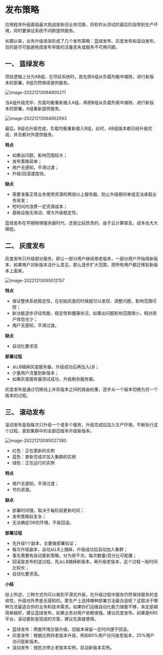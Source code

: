 # 发布策略

应用程序升级面临最大挑战是新旧业务切换，将软件从测试的最后阶段带到生产环境，同时要保证系统不间断提供服务。

长期以来，业务升级渐渐形成了几个发布策略：蓝绿发布、灰度发布和滚动发布，目的是尽可能避免因发布导致的流量丢失或服务不可用问题。

## 一、 蓝绿发布

项目逻辑上分为AB组，在项目系统时，首先把A组从负载均衡中摘除，进行新版本的部署。B组仍然继续提供服务。

![image-20221213094900271](https://jiangteddy.oss-cn-shanghai.aliyuncs.com/img2/202212130949307.png)

 

当A组升级完毕，负载均衡重新接入A组，再把B组从负载列表中摘除，进行新版本的部署。A组重新提供服务。

![image-20221213094952993](https://jiangteddy.oss-cn-shanghai.aliyuncs.com/img2/202212130949032.png)

最后，B组也升级完成，负载均衡重新接入B组，此时，AB组版本都已经升级完成，并且都对外提供服务。

 

**特点**

- 如果出问题，影响范围较大；
- 发布策略简单；
- 用户无感知，平滑过渡；
- 升级/回滚速度快。

**缺点**

- 需要准备正常业务使用资源的两倍以上服务器，防止升级期间单组无法承载业务突发；
- 短时间内浪费一定资源成本；
- 基础设施无改动，增大升级稳定性。

 

蓝绿发布在早期物理服务器时代，还是比较昂贵的，由于云计算普及，成本也大大降低。

## **二、 灰度发布**

灰度发布只升级部分服务，即让一部分用户继续用老版本，一部分用户开始用新版本，如果用户对新版本没什么意见，那么逐步扩大范围，把所有用户都迁移到新版本上面来。

 ![image-20221213095012157](https://jiangteddy.oss-cn-shanghai.aliyuncs.com/img2/202212130950196.png)



**特点**

- 保证整体系统稳定性，在初始灰度的时候就可以发现、调整问题，影响范围可控；
- 新功能逐步评估性能，稳定性和健康状况，如果出问题影响范围很小，相对用户体验也少；
- 用户无感知，平滑过渡。

**缺点**

- 自动化要求高

**部署过程**

- 从LB摘掉灰度服务器，升级成功后再加入LB；
- 少量用户流量到新版本；
- 如果灰度服务器测试成功，升级剩余服务器。

 

灰度发布是通过切换线上并存版本之间的路由权重，逐步从一个版本切换为另一个版本的过程。

## **三、 滚动发布**

滚动发布是指每次只升级一个或多个服务，升级完成后加入生产环境，不断执行这个过程，直到集群中的全部旧版本升级新版本。 

![image-20221213095027380](https://jiangteddy.oss-cn-shanghai.aliyuncs.com/img2/202212130950410.png)

- 红色：正在更新的实例
- 蓝色：更新完成并加入集群的实例
- 绿色：正在运行的实例

**特点**

- 用户无感知，平滑过渡；
- 节约资源。

**缺点**

- 部署时间慢，取决于每阶段更新时间；
- 发布策略较复杂；
- 无法确定OK的环境，不易回滚。

**部署过程**

- 先升级1个副本，主要做部署验证；
- 每次升级副本，自动从LB上摘掉，升级成功后自动加入集群；
- 事先需要有自动更新策略，分为若干次，每次数量/百分比可配置；
- 回滚是发布的逆过程，先从LB摘掉新版本，再升级老版本，这个过程一般时间比较长；
- 自动化要求高。

**小结**

综上所述，三种方式均可以做到平滑式升级，在升级过程中服务仍然保持服务的连续性，升级对外界是无感知的。那生产上选择哪种部署方法最合适呢？这取决于哪种方法最适合你的业务和技术需求。如果你们运维自动化能力储备不够，肯定是越简单越好，建议蓝绿发布，如果业务对用户依赖很强，建议灰度发布。如果是K8S平台，滚动更新是现成的方案，建议先直接使用。

- 蓝绿发布：两套环境交替升级，旧版本保留一定时间便于回滚。
- 灰度发布：根据比例将老版本升级，例如80%用户访问是老版本，20%用户访问是新版本。
- 滚动发布：按批次停止老版本实例，启动新版本实例。